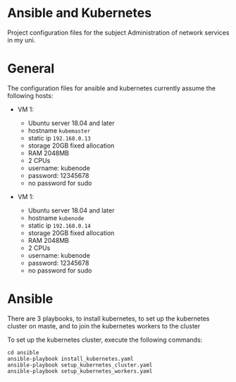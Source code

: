 # Ansible and Kubernetes 

Project configuration files for the subject Administration of network services in my uni.

# General

The configuration files for ansible and kubernetes currently assume the following hosts:

* VM 1:
	* Ubuntu server 18.04 and later
	* hostname ```kubemaster```
	* static ip ```192.168.0.13```
	* storage 20GB fixed allocation
	* RAM 2048MB
	* 2 CPUs
	* username: kubenode
	* password: 12345678
	* no password for sudo

* VM 1:
	* Ubuntu server 18.04 and later
	* hostname ```kubenode```
	* static ip ```192.168.0.14```
	* storage 20GB fixed allocation
	* RAM 2048MB
	* 2 CPUs
	* username: kubenode
	* password: 12345678
	* no password for sudo

# Ansible

There are 3 playbooks, to install kubernetes, to set up the kubernetes cluster on maste, and to join the kubernetes workers to the cluster

To set up the kubernetes cluster, execute the following commands:

```
cd ansible
ansible-playbook install_kubernetes.yaml
ansible-playbook setup_kubernetes_cluster.yaml
ansible-playbook setup_kubernetes_workers.yaml
```
